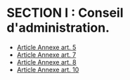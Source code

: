 # SECTION I : Conseil d'administration.

- [Article Annexe art. 5](article-annexe-art-5.md)
- [Article Annexe art. 7](article-annexe-art-7.md)
- [Article Annexe art. 8](article-annexe-art-8.md)
- [Article Annexe art. 10](article-annexe-art-10.md)
